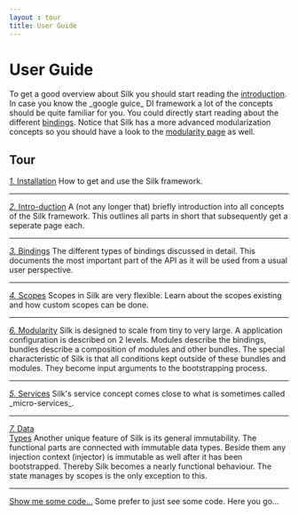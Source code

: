 ```yaml
---
layout : tour
title: User Guide
---
```


# User Guide
<abstract>
To get a good overview about Silk you should start reading the <a href="intro.html">introduction</a>.
In case you know the _google guice_ DI framework a lot of the concepts should be quite familiar for you. 
You could directly start reading about the different <a href="binds.html">bindings</a>. 
Notice that Silk has a more advanced modularization concepts so you should have a look to the <a href="modularity.html">modularity page</a> as well. 
</abstract>

## Tour
<a href="/userguide/install.html" class="book list c-docs"><span class="icon-save"></span><em>1.</em> Installation</a>
How to get and use the Silk framework.

<hr/>
<a href="/userguide/intro.html" class="book list c-docs"><span class="icon-lightbulb"></span><em>2.</em> Intro-duction</a>
A (not any longer that) briefly introduction into all concepts of the Silk framework. 
This outlines all parts in short that subsequently get a seperate page each.

<hr/>
<a href="/userguide/binds.html" class="book list c-docs"><span class="icon-random"></span><em>3.</em> Bindings</a>
The different types of bindings discussed in detail. 
This documents the most important part of the API as it will be used from a usual user perspective.

<hr/>
<a href="/userguide/scopes.html" class="book list c-docs"><span class="icon-eye-open"></span><em>4.</em> Scopes</a>
Scopes in Silk are very flexible. Learn about the scopes existing and how custom scopes can be done. 

<hr/>
<a href="/userguide/modularity.html" class="book list c-docs"><span class="icon-th-large"></span><em>6.</em> Modularity</a>
Silk is designed to scale from tiny to very large. A application configuration is described on 2 levels. 
Modules describe the bindings, bundles describe a composition of modules and other bundles.
The special characteristic of Silk is that all conditions kept outside of these bundles and modules. 
They become input arguments to the bootstrapping process.

<hr/>
<a href="/userguide/services.html" class="book list c-docs"><span class="icon-briefcase"></span><em>5.</em> Services</a>
Silk's service concept comes close to what is sometimes called _micro-services_. 

<hr/>
<a href="/userguide/data.html" class="book list c-docs"><span class="icon-exchange"></span><em>7.</em> Data<br/>Types</a>
Another unique feature of Silk is its general immutability. The functional parts are connected with immutable data types.
Beside them any injection context (injector) is immutable as well after it has been bootstrapped. Thereby Silk
becomes a nearly functional behaviour. The state manages by scopes is the only exception to this. 

<hr/>
<a class="next list" href="snippets.html"><span class="icon-reorder"></span> Show me some code...</a>
Some prefer to just see some code. Here you go...
